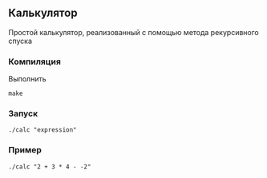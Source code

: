 ## Калькулятор

Простой калькулятор, реализованный с помощью метода рекурсивного спуска

### Компиляция

Выполнить

    make

### Запуск

    ./calc "expression"

### Пример

	./calc "2 + 3 * 4 - -2"
